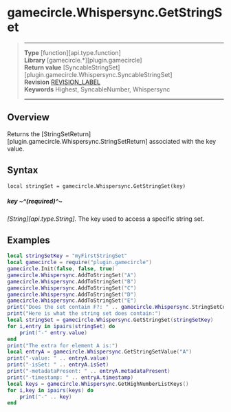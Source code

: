 # gamecircle.Whispersync.GetStringSet

> --------------------- ------------------------------------------------------------------------------------------
> __Type__              [function][api.type.function]  
> __Library__           [gamecircle.*][plugin.gamecircle]  
> __Return value__      [SyncableStringSet][plugin.gamecircle.Whispersync.SyncableStringSet]  
> __Revision__          [REVISION_LABEL](REVISION_URL)  
> __Keywords__          Highest, SyncableNumber, Whispersync  
> --------------------- ------------------------------------------------------------------------------------------


## Overview
Returns the [StringSetReturn][plugin.gamecircle.Whispersync.StringSetReturn] associated with the key value.


## Syntax
	local stringSet = gamecircle.Whispersync.GetStringSet(key)
	
##### key ~^(required)^~
_[String][api.type.String]._ The key used to access a specific string set.



## Examples

``````lua 
local stringSetKey = "myFirstStringSet" 
local gamecircle = require("plugin.gamecircle")  
gamecircle.Init(false, false, true)  
gamecircle.Whispersync.AddToStringSet("A")
gamecircle.Whispersync.AddToStringSet("B")
gamecircle.Whispersync.AddToStringSet("C")
gamecircle.Whispersync.AddToStringSet("D")
gamecircle.Whispersync.AddToStringSet("E")
print("Does the set contain F?: " .. gamecircle.Whispersync.StringSetContains(stringSetKey, "F"))
print("Here is what the string set does contain:")
local stringSet = gamecircle.Whispersync.GetStringSet(stringSetKey)  
for i,entry in ipairs(stringSet) do  
	print("-" entry.value)  
end  
print("The extra for element A is:")
local entryA = gamecircle.Whispersync.GetStringSetValue("A")
print("-value: " .. entryA.value)
print("-isSet: " .. entryA.isSet)
print("-metadataPresent: " .. entryA.metadataPresent)
print("-timestamp: " .. entryA.timestamp)
local keys = gamecircle.Whispersync.GetHighNumberListKeys()  
for i,key in ipairs(keys) do  
	print("-" .. key)  
end 
``````